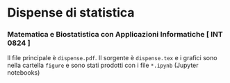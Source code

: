 # Dispense di statistica

### Matematica e Biostatistica con Applicazioni Informatiche [ INT 0824 ]

Il file principale è `dispense.pdf`. Il sorgente è `dispense.tex` e i grafici sono nella cartella `figure` e sono stati prodotti con i file `*.ipynb` (Jupyter notebooks)
